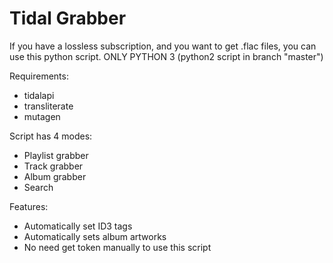 # Tidal Grabber

If you have a lossless subscription, and you want to get .flac files, you can use this python script. ONLY PYTHON 3 (python2 script in branch "master")

Requirements: 
  - tidalapi
  - transliterate 
  - mutagen
  
Script has 4 modes:
  - Playlist grabber
  - Track grabber
  - Album grabber
  - Search
  
Features:
 - Automatically set ID3 tags
 - Automatically sets album artworks
 - No need get token manually to use this script

